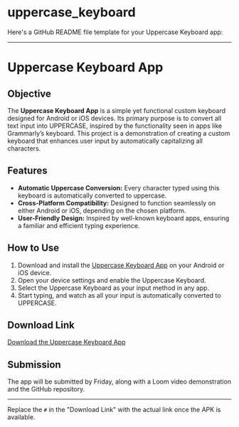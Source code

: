 # uppercase_keyboard
Here's a GitHub README file template for your Uppercase Keyboard app:

---

# Uppercase Keyboard App

## Objective

The **Uppercase Keyboard App** is a simple yet functional custom keyboard designed for Android or iOS devices. Its primary purpose is to convert all text input into UPPERCASE, inspired by the functionality seen in apps like Grammarly’s keyboard. This project is a demonstration of creating a custom keyboard that enhances user input by automatically capitalizing all characters.

## Features

- **Automatic Uppercase Conversion:** Every character typed using this keyboard is automatically converted to uppercase.
- **Cross-Platform Compatibility:** Designed to function seamlessly on either Android or iOS, depending on the chosen platform.
- **User-Friendly Design:** Inspired by well-known keyboard apps, ensuring a familiar and efficient typing experience.

## How to Use

1. Download and install the [Uppercase Keyboard App](https://drive.google.com/file/d/1KOjx0ji6VgZ5Dlj-l6G8j4kFDFGAHAon/view?usp=sharing) on your Android or iOS device.
2. Open your device settings and enable the Uppercase Keyboard.
3. Select the Uppercase Keyboard as your input method in any app.
4. Start typing, and watch as all your input is automatically converted to UPPERCASE.

## Download Link

[Download the Uppercase Keyboard App](https://drive.google.com/file/d/1KOjx0ji6VgZ5Dlj-l6G8j4kFDFGAHAon/view?usp=sharing)

## Submission

The app will be submitted by Friday, along with a Loom video demonstration and the GitHub repository.

---

Replace the `#` in the "Download Link" with the actual link once the APK is available.

